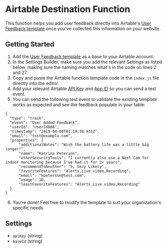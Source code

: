 # Airtable Destination Function

This function helps you add user feedback directly into Airtable's [User Feedback template](https://airtable.com/templates/product-design-and-ux/expoiiRjvXfMHtXtC/user-feedback) once you've collected this information on your website.

## Getting Started
1. Add the [User Feedback template](https://airtable.com/templates/product-design-and-ux/expoiiRjvXfMHtXtC/user-feedback) as a base to your Airtable account.
2. In the Settings Builder, make sure you add the relevant Settings as listed below, making sure the naming matches what's in the code on lines 2 and 27.
3. Copy and paste the Airtable function template code in the `index.js` file directly into the editor.
4. Add your relevant Airtable [API Key](https://airtable.com/account) and [App ID](https://community.airtable.com/t/what-is-the-app-id-where-do-i-find-it/2984) so you can send a test event.
5. You can send the following test event to validate the existing template works as expected and see the feedback populate in your table:
```
{
  "type": "track",
  "event": "User Added Feedback",
  "userId": "userId888",
  "timestamp": "2019-04-08T01:19:38.931Z",
  "email": "test@example.com",
  "properties": {
      "additionalNotes": "Wish the battery life was a little big longer!",
      "name": "Katrina Peterson",
      "otherSecurityTools": "I currently also use a Nest Cam for indoor monitoring because I've had it for 2+ years",
      "recommendToAnother": "5. Very Likely",
      "favoriteFeatures": "Alerts,Live video,Recording",
      "email": "kpeterson@test.com",
      "usage": 10,
      "leastFavoriteFeatures": "Alerts,Live video,Recording" 
  }
}
```
6. You're done! Feel free to modify the template to suit your organization's specific needs.


## Settings

- `apiKey` (string) 
- `baseId` (string) 